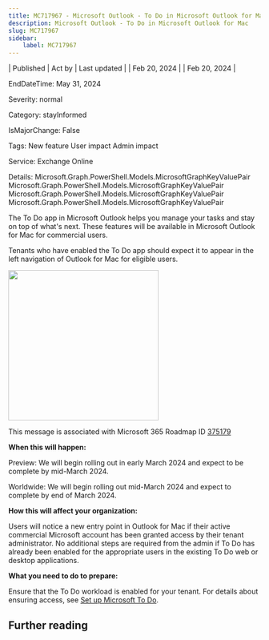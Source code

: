 ```yaml
---
title: MC717967 - Microsoft Outlook - To Do in Microsoft Outlook for Mac
description: Microsoft Outlook - To Do in Microsoft Outlook for Mac
slug: MC717967
sidebar:
    label: MC717967
---
```


| Published | Act by | Last updated |
| Feb 20, 2024 |  | Feb 20, 2024 |

EndDateTime: May 31, 2024

Severity: normal

Category: stayInformed

IsMajorChange: False

Tags: New feature User impact Admin impact

Service: Exchange Online

Details: Microsoft.Graph.PowerShell.Models.MicrosoftGraphKeyValuePair Microsoft.Graph.PowerShell.Models.MicrosoftGraphKeyValuePair Microsoft.Graph.PowerShell.Models.MicrosoftGraphKeyValuePair Microsoft.Graph.PowerShell.Models.MicrosoftGraphKeyValuePair

<p>The To Do app in Microsoft Outlook helps you manage your tasks and stay on top of what's next. These features will be available in Microsoft Outlook for Mac for commercial users.</p><p>Tenants who have enabled the To Do app should expect it to appear in the left navigation of Outlook for Mac for eligible users.</p><p><img src="https://img-prod-cms-rt-microsoft-com.akamaized.net/cms/api/am/imageFileData/RW1hzOP?ver=aa7a" style="width: 300px;"><br></p><p> 
</p><p>This message is associated with Microsoft 365 Roadmap ID <a href="https://www.microsoft.com/microsoft-365/roadmap?filters=&amp;searchterms=375179" target="_blank">375179</a></p><p><b>When this will happen:</b></p><p>Preview: We will begin rolling out in early March 2024 and expect to be complete by mid-March 2024.
</p><p>Worldwide: We will begin rolling out mid-March 2024 and expect to complete by end of March 2024.</p><p><b>How this will affect your organization:</b></p><p>Users will notice a new entry point in Outlook for Mac if their active commercial Microsoft account has been granted access by their tenant administrator. No additional steps are required from the admin if To Do has already been enabled for the appropriate users in the existing To Do web or desktop applications.&nbsp;</p><p><b>What you need to do to prepare:</b></p><p>Ensure that the To Do workload is enabled for your tenant. For details about ensuring access, see <a href="https://support.microsoft.com/office/set-up-microsoft-to-do-490c1a8c-2333-4952-8125-841afadb9620" target="_blank">Set up Microsoft To Do</a>.</p>

## Further reading
